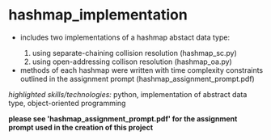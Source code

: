 <h1>hashmap_implementation</h1>
<ul>
  <li>includes two implementations of a hashmap abstact data type:</li>
  <ol>
  <li>using separate-chaining collision resolution (hashmap_sc.py)</li>
  <li>using open-addressing collison resolution (hashmap_oa.py)</li>
  </ol>
<li>methods of each hashmap were written with time complexity constraints outlined in the assignment prompt (hashmap_assignment_prompt.pdf)</li>
</ul>
<p><em>highlighted skills/technologies:</em> python, implementation of abstract data type, object-oriented programming</p>

<b>please see 'hashmap_assignment_prompt.pdf' for the assignment prompt used in the creation of this project</b>

